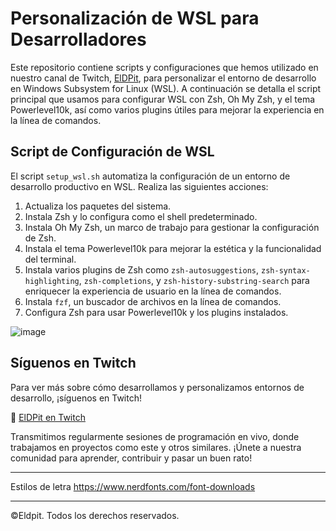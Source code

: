 # Personalización de WSL para Desarrolladores

Este repositorio contiene scripts y configuraciones que hemos utilizado en nuestro canal de Twitch, [ElDPit](https://www.twitch.tv/eldpit), para personalizar el entorno de desarrollo en Windows Subsystem for Linux (WSL). A continuación se detalla el script principal que usamos para configurar WSL con Zsh, Oh My Zsh, y el tema Powerlevel10k, así como varios plugins útiles para mejorar la experiencia en la línea de comandos.

## Script de Configuración de WSL

El script `setup_wsl.sh` automatiza la configuración de un entorno de desarrollo productivo en WSL. Realiza las siguientes acciones:

1. Actualiza los paquetes del sistema.
2. Instala Zsh y lo configura como el shell predeterminado.
3. Instala Oh My Zsh, un marco de trabajo para gestionar la configuración de Zsh.
4. Instala el tema Powerlevel10k para mejorar la estética y la funcionalidad del terminal.
5. Instala varios plugins de Zsh como `zsh-autosuggestions`, `zsh-syntax-highlighting`, `zsh-completions`, y `zsh-history-substring-search` para enriquecer la experiencia de usuario en la línea de comandos.
6. Instala `fzf`, un buscador de archivos en la línea de comandos.
7. Configura Zsh para usar Powerlevel10k y los plugins instalados.


![image](https://github.com/Eldpit/WSL-ELDPIT/assets/157283398/2bb24199-f630-4acf-aa96-12092d1505e6)


## Síguenos en Twitch
Para ver más sobre cómo desarrollamos y personalizamos entornos de desarrollo, ¡síguenos en Twitch!

🔴 [ElDPit en Twitch](https://www.twitch.tv/eldpit)

Transmitimos regularmente sesiones de programación en vivo, donde trabajamos en proyectos como este y otros similares. ¡Únete a nuestra comunidad para aprender, contribuir y pasar un buen rato!

---
Estilos de letra https://www.nerdfonts.com/font-downloads

---

©Eldpit. Todos los derechos reservados.
